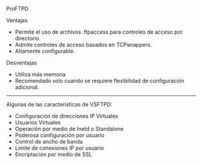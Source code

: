 
ProFTPD

Ventajas

* Permite el uso de archivos .ftpaccess para controles de acceso por directorio.
* Admite controles de acceso basados ​​en TCPwrappers.
* Altamente configurable.

Desventajas

* Utiliza más memoria
* Recomendado solo cuando se requiere flexibilidad de configuración adicional.

-------------------------------------------------------------------------------------------

Algunas de las características de VSFTPD:
* Configuración de direcciones IP Virtuales
* Usuarios Virtuales
* Operación por medio de Inetd o Standalone
* Poderosa configuración por usuario
* Control de ancho de banda
* Limite de conexiones IP por usuario
* Encriptación por medio de SSL

